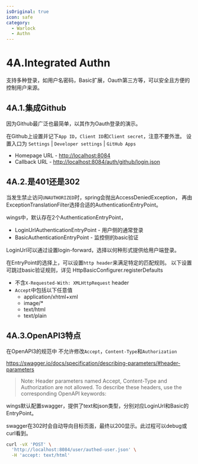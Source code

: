 ```yaml
---
isOriginal: true
icon: safe
category:
  - Warlock
  - Authn
---
```


# 4A.Integrated Authn

支持多种登录，如用户名密码，Basic扩展，Oauth第三方等，可以安全且方便的控制用户来源。

## 4A.1.集成Github

因为Github最广泛也最简单，以其作为Oauth登录的演示。

在Github上设置并记下`App ID`，`Client ID`和`Client secret`，注意不要外泄。
设置入口为 `Settings` | `Developer settings` | `GitHub Apps`

* Homepage URL - <http://localhost:8084>
* Callback URL - <http://localhost:8084/auth/github/login.json>

## 4A.2.是401还是302

当发生禁止访问`UNAUTHORIZED`时，spring会抛出AccessDeniedException，
再由ExceptionTranslationFilter选择合适的AuthenticationEntryPoint。

wings中，默认存在2个AuthenticationEntryPoint，

* LoginUrlAuthenticationEntryPoint - 用户侧的通常登录
* BasicAuthenticationEntryPoint - 监控侧的basic验证

LoginUrl可以通过设置login-forward，选择以何种形式提供给用户端登录。

在EntryPoint的选择上，可以设置`http header`来满足特定的匹配规则。
以下设置可跳过basic验证规则，详见 HttpBasicConfigurer.registerDefaults

* 不含`X-Requested-With: XMLHttpRequest` header
* `Accept`中包括以下任意值
  - application/xhtml+xml
  - image/*
  - text/html
  - text/plain

## 4A.3.OpenAPI3特点

在OpenAPI3的规范中 不允许修改`Accept`，`Content-Type`和`Authorization`

<https://swagger.io/docs/specification/describing-parameters/#header-parameters>

> Note: Header parameters named Accept, Content-Type and Authorization
> are not allowed. To describe these headers, use the corresponding OpenAPI keywords:

wings默认配置swagger，提供了text和json类型，分别对应LoginUrl和Basic的EntryPoint。

swagger在302时会自动导向目标页面，最终以200显示。此过程可以debug或curl看到。

```bash
curl -vX 'POST' \
  'http://localhost:8084/user/authed-user.json' \
  -H 'accept: text/html'
```
